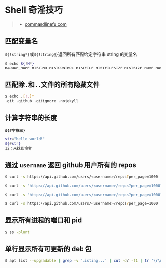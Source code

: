 # Shell 奇淫技巧

> * [commandlinefu.com](https://www.commandlinefu.com/)

## 匹配变量名

`${!string*}`或`${!string@}`返回所有匹配给定字符串 string 的变量名

``` bash
$ echo ${!H*}
HADOOP_HOME HISTCMD HISTCONTROL HISTFILE HISTFILESIZE HISTSIZE HOME HOSTNAME HOSTTYPE
```

## 匹配除`.`和`..`文件的所有隐藏文件

``` bash
$ echo .[!.]*
.git .github .gitignore .nojekyll
```

## 计算字符串的长度

**`${#字符串}`**

``` bash
str="hello world!"
${#str}
12：未找到命令
```

## 通过 `username` 返回 github 用户所有的 repos

```bash
$ curl -s https://api.github.com/users/<username>/repos?per_page=1000 | grep git_url | awk '{print $2}' |  sed 's/"\(.*\)",/\1/'
```

```bash
$ curl -s "https://api.github.com/users/<username>/repos?per_page=1000" | jq '.[].git_url'
```

```bash
$ curl -s "https://api.github.com/users/<username>/repos?per_page=1000" | python <(echo "import json,sys;v=json.load(sys.stdin);for i in v:; print(i['git_url']);" | tr ';' '\n')
```

```bash
$ curl -s https://api.github.com/users/<username>/repos?per_page=1000 | grep -oP '(?<="git_url": ").*(?="\,)'
```

## 显示所有进程的端口和 pid

```bash
$ ss -plunt
```

## 单行显示所有可更新的 deb 包

```bash
$ apt list --upgradable | grep -v 'Listing...' | cut -d/ -f1 | tr '\r\n' ' ' | sed '$s/ $/\n/'
```

